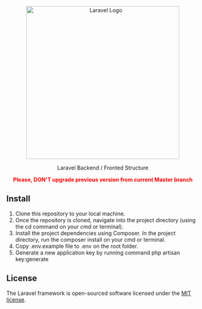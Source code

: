 <p align="center"><a href="https://laravel.com" target="_blank"><img src="https://raw.githubusercontent.com/laravel/art/master/logo-lockup/5%20SVG/2%20CMYK/1%20Full%20Color/laravel-logolockup-cmyk-red.svg" width="400" alt="Laravel Logo"></a></p>

<p align="center">
Laravel Backend / Fronted Structure
</p>

<p align="center" style="font-weight: bold; color:red;"> Please, DON'T upgrade previous version from current Master branch</p>

## Install

1. Clone this repository to your local machine.
2. Once the repository is cloned, navigate into the project directory (using the cd command on your cmd or terminal).
3. Install the project dependencies using Composer. In the project directory, run the composer install on your cmd or terminal.
4. Copy .env.example file to .env on the root folder.
5. Generate a new application key by running command php artisan key:generate

## License

The Laravel framework is open-sourced software licensed under the [MIT license](https://opensource.org/licenses/MIT).
